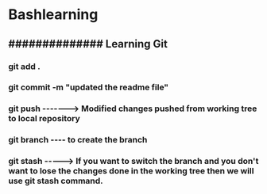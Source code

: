 # Bashlearning
##############
Learning Git
--------------------
### git add .
### git commit -m "updated the readme file"
### git push   -------> Modified changes pushed from working tree to local repository
### git branch ---- to create the branch
### git stash -----> If you want to switch the branch and you don't want to lose the changes done in the working tree then we will use git stash command.
